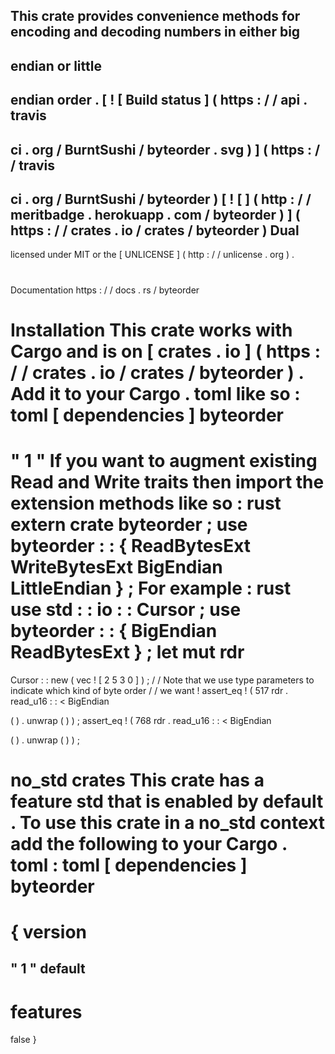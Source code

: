 This
crate
provides
convenience
methods
for
encoding
and
decoding
numbers
in
either
big
-
endian
or
little
-
endian
order
.
[
!
[
Build
status
]
(
https
:
/
/
api
.
travis
-
ci
.
org
/
BurntSushi
/
byteorder
.
svg
)
]
(
https
:
/
/
travis
-
ci
.
org
/
BurntSushi
/
byteorder
)
[
!
[
]
(
http
:
/
/
meritbadge
.
herokuapp
.
com
/
byteorder
)
]
(
https
:
/
/
crates
.
io
/
crates
/
byteorder
)
Dual
-
licensed
under
MIT
or
the
[
UNLICENSE
]
(
http
:
/
/
unlicense
.
org
)
.
#
#
#
Documentation
https
:
/
/
docs
.
rs
/
byteorder
#
#
#
Installation
This
crate
works
with
Cargo
and
is
on
[
crates
.
io
]
(
https
:
/
/
crates
.
io
/
crates
/
byteorder
)
.
Add
it
to
your
Cargo
.
toml
like
so
:
toml
[
dependencies
]
byteorder
=
"
1
"
If
you
want
to
augment
existing
Read
and
Write
traits
then
import
the
extension
methods
like
so
:
rust
extern
crate
byteorder
;
use
byteorder
:
:
{
ReadBytesExt
WriteBytesExt
BigEndian
LittleEndian
}
;
For
example
:
rust
use
std
:
:
io
:
:
Cursor
;
use
byteorder
:
:
{
BigEndian
ReadBytesExt
}
;
let
mut
rdr
=
Cursor
:
:
new
(
vec
!
[
2
5
3
0
]
)
;
/
/
Note
that
we
use
type
parameters
to
indicate
which
kind
of
byte
order
/
/
we
want
!
assert_eq
!
(
517
rdr
.
read_u16
:
:
<
BigEndian
>
(
)
.
unwrap
(
)
)
;
assert_eq
!
(
768
rdr
.
read_u16
:
:
<
BigEndian
>
(
)
.
unwrap
(
)
)
;
#
#
#
no_std
crates
This
crate
has
a
feature
std
that
is
enabled
by
default
.
To
use
this
crate
in
a
no_std
context
add
the
following
to
your
Cargo
.
toml
:
toml
[
dependencies
]
byteorder
=
{
version
=
"
1
"
default
-
features
=
false
}
